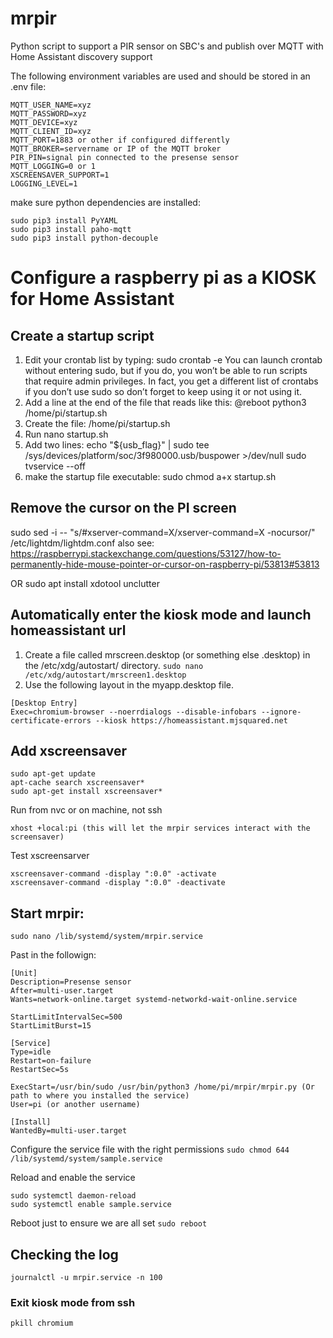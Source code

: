 # mrpir
Python script to support a PIR sensor on SBC's and publish over MQTT with Home Assistant discovery support

The following environment variables are used and should be stored in an .env file:
```
MQTT_USER_NAME=xyz
MQTT_PASSWORD=xyz
MQTT_DEVICE=xyz
MQTT_CLIENT_ID=xyz
MQTT_PORT=1883 or other if configured differently
MQTT_BROKER=servername or IP of the MQTT broker
PIR_PIN=signal pin connected to the presense sensor
MQTT_LOGGING=0 or 1 
XSCREENSAVER_SUPPORT=1
LOGGING_LEVEL=1
```

make sure python dependencies are installed:
```
sudo pip3 install PyYAML
sudo pip3 install paho-mqtt
sudo pip3 install python-decouple
```
# Configure a raspberry pi as a KIOSK for Home Assistant
## Create a startup script
1. Edit your crontab list by typing:
sudo crontab -e
You can launch crontab without entering sudo, but if you do, you won’t be able to run scripts that require admin privileges. In fact, you get a different list of crontabs if you don’t use sudo so don’t forget to keep using it or not using it.
2. Add a line at the end of the file that reads like this:
@reboot python3 /home/pi/startup.sh
3. Create the file: /home/pi/startup.sh
4. Run nano startup.sh
5. Add two lines: 
echo "${usb_flag}" | sudo tee /sys/devices/platform/soc/3f980000.usb/buspower >/dev/null
sudo tvservice --off
6. make the startup file executable: sudo chmod a+x startup.sh
## Remove the cursor on the PI screen
sudo sed -i -- "s/#xserver-command=X/xserver-command=X -nocursor/" /etc/lightdm/lightdm.conf
also see: https://raspberrypi.stackexchange.com/questions/53127/how-to-permanently-hide-mouse-pointer-or-cursor-on-raspberry-pi/53813#53813

OR
sudo apt install xdotool unclutter

## Automatically enter the kiosk mode and launch homeassistant url
1. Create a file called mrscreen.desktop (or something else .desktop) in the /etc/xdg/autostart/ directory.
```sudo nano /etc/xdg/autostart/mrscreen1.desktop```
2. Use the following layout in the myapp.desktop file. 
```
[Desktop Entry]
Exec=chromium-browser --noerrdialogs --disable-infobars --ignore-certificate-errors --kiosk https://homeassistant.mjsquared.net
```

## Add xscreensaver
```
sudo apt-get update
apt-cache search xscreensaver*
sudo apt-get install xscreensaver*
```
Run from nvc or on machine, not ssh
```
xhost +local:pi (this will let the mrpir services interact with the screensaver)
```
Test xscreensarver
```
xscreensaver-command -display ":0.0" -activate
xscreensaver-command -display ":0.0" -deactivate
```
## Start mrpir:
```
sudo nano /lib/systemd/system/mrpir.service
```
Past in the followign:
```
[Unit]
Description=Presense sensor
After=multi-user.target
Wants=network-online.target systemd-networkd-wait-online.service

StartLimitIntervalSec=500
StartLimitBurst=15

[Service]
Type=idle
Restart=on-failure
RestartSec=5s

ExecStart=/usr/bin/sudo /usr/bin/python3 /home/pi/mrpir/mrpir.py (Or path to where you installed the service)
User=pi (or another username)

[Install]
WantedBy=multi-user.target
```
Configure the service file with the right permissions
```sudo chmod 644 /lib/systemd/system/sample.service```

Reload and enable the service
```
sudo systemctl daemon-reload
sudo systemctl enable sample.service
```
Reboot just to ensure we are all set
```sudo reboot```

## Checking the log
```journalctl -u mrpir.service -n 100```

### Exit kiosk mode from ssh
```pkill chromium```
